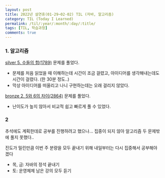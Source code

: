 ```yaml
---
layout: post
title: 2022년 설연휴(01-29~02-02) TIL (자바, 알고리즘) 
category: TIL (Today I Learned)
permalink: /til/:year/:month/:day/:title/
tags: [TIL, 학습과정]
comments: true
---
```





### 1. 알고리즘

[silver 5. 수들의 합(1789)](https://sulimchoi.github.io/algorithm/2022/01/29/sumofnum/) 문제를 풀었다.

- 문제를 처음 읽었을 때 이해하는데 시간이 조금 걸렸고, 아이디어를 생각해내는데도 시간이 걸렸다. (한 30분 정도..)
- 막상 아이디어를 떠올리고 나니 구현하는데는 오래 걸리지 않았다.



[bronze 2. 5와 6의 차이(2864)]() 문제를 풀었다.

- 난이도가 높지 않아서 비교적 쉽고 빠르게 풀 수 있었다.





### 2

추석에도 계획한데로 공부를 진행하려고 했으나... 집중이 되지 않아 알고리즘 두 문제밖에 풀지 못했다.. 

진도가 밀린만큼 이번 주 분량을 모두 끝내기 위해 내일부터는 다시 집중해서 공부해야 겠다

- 목, 금: 자바의 정석 끝내기
- 토: 운영체제 남은 강의 모두 듣기

